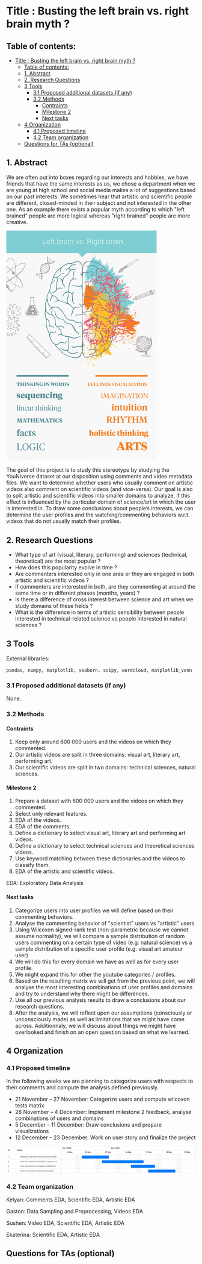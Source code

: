 # Title : Busting the left brain vs. right brain myth ?

## Table of contents:
- [Title : Busting the left brain vs. right brain myth ?](#title--busting-the-left-brain-vs-right-brain-myth-)
  - [Table of contents:](#table-of-contents)
  - [1. Abstract](#1-abstract)
  - [2. Research Questions](#2-research-questions)
  - [3 Tools](#3-tools)
    - [3.1 Proposed additional datasets (if any)](#31-proposed-additional-datasets-if-any)
    - [3.2 Methods](#32-methods)
      - [Contraints](#contraints)
      - [Milestone 2](#milestone-2)
      - [Next tasks](#next-tasks)
  - [4 Organization](#4-organization)
    - [4.1 Proposed timeline](#41-proposed-timeline)
    - [4.2 Team organization](#42-team-organization)
  - [Questions for TAs (optional)](#questions-for-tas-optional)


## 1. Abstract
We are often put into boxes regarding our interests and hobbies, we have friends that have the same interests as us, we chose a department when we are young at high school and social media makes a lot of suggestions based on our past interests. We sometimes hear that artistic and scientific people are different, closed-minded in their subject and not interested in the other one. As an example there exists a popular myth according to which "left brained" people are more logical whereas "right brained" people are more creative.

<img src="images/leftbrain-rightbrain.jpg" alt="drawing" width="400"/>

The goal of this project is to study this stereotype by studying the YouNiverse dataset at our disposition using comments and video metadata files. We want to determine whether users who usually comment on artistic videos also comment on scientific videos (and vice-versa). Our goal is also to split artistic and scientific videos into smaller domains to analyze, if this effect is influenced by the particular domain of science/art in which the user is interested in. To draw some conclusions about people’s interests, we can determine the user profiles and the watching/commenting behaviors w.r.t. videos that do not usually match their profiles.


## 2. Research Questions
- What type of art (visual, literary, performing) and sciences (technical, theoretical) are the most popular ?
- How does this popularity evolve in time ?
- Are commenters interested only in one area or they are engaged in both artistic and scientific videos ?
- If commenters are interested in both, are they commenting at around the same time or in different phases (months, years) ?
- Is there a difference of cross interest between science and art when we study domains of these fields ?
- What is the difference in terms of artistic sensibility between people interested in technical-related science vs people interested in natural sciences ?

## 3 Tools
External libraries:
```
pandas, numpy, matplotlib, seaborn, scipy, wordcloud, matplotlib_venn
```

### 3.1 Proposed additional datasets (if any)

None.

### 3.2 Methods

#### Contraints  
1.  Keep only around 600 000 users and the videos on which they commented.
2.	Our artistic videos are split in three domains: visual art, literary art, performing art.
3.  Our scientific videos are split in two domains: technical sciences, natural sciences.

#### Milestone 2
1.  Prepare a dataset with 600 000 users and the videos on which they commented.
2.  Select only relevant features.
3.  EDA of the videos.
4.  EDA of the comments.
5.  Define a dictionary to select visual art, literary art and performing art videos.
6.  Define a dictionary to select technical sciences and theoretical sciences videos.
7.  Use keyword matching between these dictionaries and the videos to classify them.
8.  EDA of the artistic and scientific videos.

EDA: Exploratory Data Analysis

#### Next tasks
1.  Categorize users into user profiles we will define based on their commenting behaviors.
2.  Analyse the commenting behavior of "scientist" users vs "artistic" users
  1.  Using Wilcoxon signed-rank test (non-parametric because we cannot assume normality), we will compare a sample distribution of random users commenting on a certain type of video (e.g. natural science) vs a sample distribution of a specific user profile (e.g. visual art amateur user)
  2.  We will do this for every domain we have as well as for every user profile.
  3.  We might expand this for other the youtube categories / profiles.
3. Based on the resulting matrix we will get from the previous point, we will analyse the most interesting combinations of user profiles and domains and try to understand why there might be differences.
4.  Use all our previous analysis results to draw a conclusions about our research questions.
5.  After the analysis, we will reflect upon our assumptions (consciously or unconsciously made) as well as limitations that we might have come across. Additionnaly, we will discuss about things we might have overlooked and finish on an open question based on what we learned. 

## 4 Organization
### 4.1 Proposed timeline

In the following weeks we are planning to categorize users with respects to their comments and compute the analysis defined previously.

* 21 November – 27 November: Categorize users and compute wilcoxon tests matrix
* 28 November – 4 December: Implement milestone 2 feedback, analyse combinations of users and domains 
* 5 December – 11 December: Draw conclusions and prepare visualizations
* 12 December – 23 December: Work on user story and finalize the project

![gantt](images/gantt_chart.png)
  
### 4.2 Team organization

Kelyan: Comments EDA, Scientific EDA, Artistic EDA

Gaston: Data Sampling and Preprocessing, Videos EDA

Sushen: Video EDA, Scientific EDA, Artistic EDA

Ekaterina: Scientific EDA, Artistic EDA

## Questions for TAs (optional)